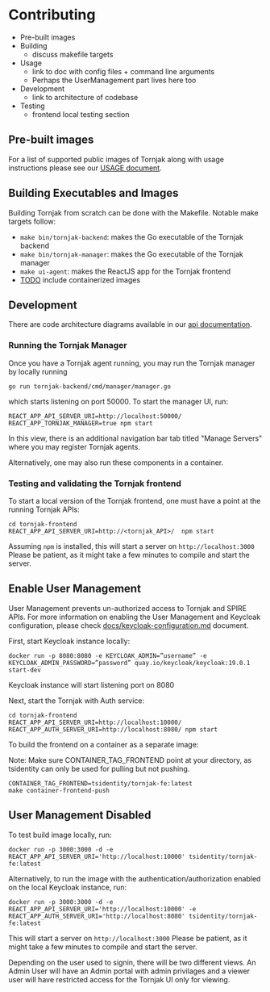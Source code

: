 # Contributing

- Pre-built images
- Building
  - discuss makefile targets
- Usage
  - link to doc with config files + command line arguments
  - Perhaps the UserManagement part lives here too
- Development
  - link to architecture of codebase
- Testing
  - frontend local testing section

## Pre-built images

For a list of supported public images of Tornjak along with usage instructions please see our [USAGE document](./USAGE.md).

## Building Executables and Images

Building Tornjak from scratch can be done with the Makefile. Notable make targets follow:
- `make bin/tornjak-backend`: makes the Go executable of the Tornjak backend
- `make bin/tornjak-manager`: makes the Go executable of the Tornjak manager
- `make ui-agent`: makes the ReactJS app for the Tornjak frontend
- [TODO](TODO) include containerized images

## Development

There are code architecture diagrams available in our [api documentation](./docs/tornjak-ui-api-documentation.md#11-overview). 



### Running the Tornjak Manager
Once you have a Tornjak agent running, you may run the Tornjak manager by locally running

```
go run tornjak-backend/cmd/manager/manager.go
```

which starts listening on port 50000. To start the manager UI, run:

```
REACT_APP_API_SERVER_URI=http://localhost:50000/
REACT_APP_TORNJAK_MANAGER=true npm start
```

In this view, there is an additional navigation bar tab titled "Manage Servers" where you may register Tornjak agents.  

Alternatively, one may also run these components in a container. 

### Testing and validating the Tornjak frontend
To start a local version of the Tornjak frontend, one must have a point at the running Tornjak APIs:

```console
cd tornjak-frontend
REACT_APP_API_SERVER_URI=http://<tornjak_API>/  npm start
```

Assuming `npm` is installed, this will start a server on `http://localhost:3000`
Please be patient, as it might take a few minutes to compile and start the server.

## Enable User Management
User Management prevents un-authorized access to Tornjak and SPIRE APIs.
For more information on enabling the User Management and Keycloak configuration,
please check [docs/keycloak-configuration.md](docs/keycloak-configuration.md) document.

First, start Keycloak instance locally:

```
docker run -p 8080:8080 -e KEYCLOAK_ADMIN=”username” -e KEYCLOAK_ADMIN_PASSWORD=”password” quay.io/keycloak/keycloak:19.0.1 start-dev
```

Keycloak instance will start listening port on 8080

Next, start the Tornjak with Auth service:

```
cd tornjak-frontend
REACT_APP_API_SERVER_URI=http://localhost:10000/
REACT_APP_AUTH_SERVER_URI=http://localhost:8080/ npm start
```

To build the frontend on a container as a separate image:

Note: Make sure CONTAINER_TAG_FRONTEND point at your directory, as tsidentity can only be used for pulling but not pushing.

```
CONTAINER_TAG_FRONTEND=tsidentity/tornjak-fe:latest
make container-frontend-push
```

## User Management Disabled

To test build image locally, run:

```
docker run -p 3000:3000 -d -e REACT_APP_API_SERVER_URI='http://localhost:10000' tsidentity/tornjak-fe:latest
```

Alternatively, to run the image with the authentication/authorization enabled on the local Keycloak instance, run:

```
docker run -p 3000:3000 -d -e REACT_APP_API_SERVER_URI='http://localhost:10000' -e REACT_APP_AUTH_SERVER_URI='http://localhost:8080' tsidentity/tornjak-fe:latest
```

This will start a server on `http://localhost:3000`
Please be patient, as it might take a few minutes to compile and start the server.

Depending on the user used to signin, there will be two different views.
An Admin User will have an Admin portal with admin privilages and a viewer user will have restricted access for the Tornjak UI only for viewing.  
